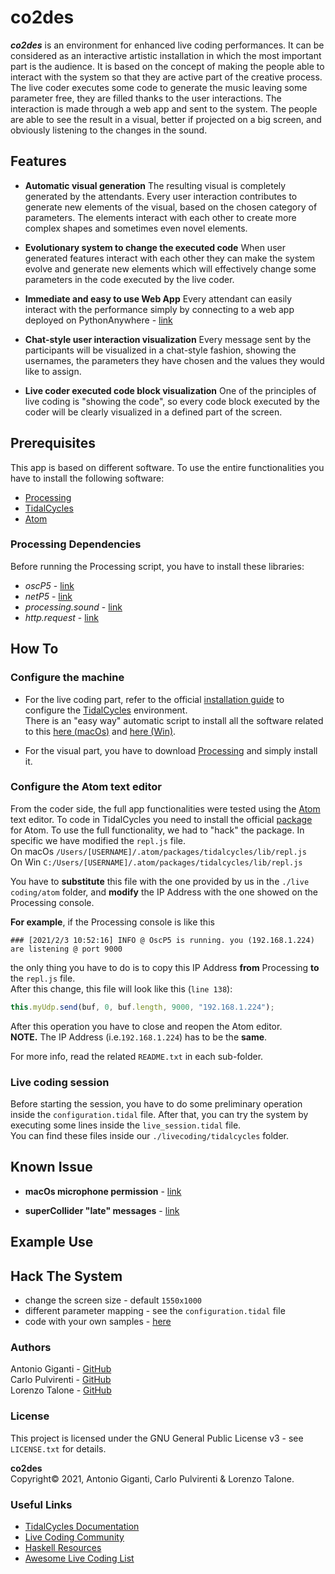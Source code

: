 # **co2des**

**_co2des_** is an environment for enhanced live coding performances.
It can be considered as an interactive artistic installation in which the most important part is the audience.
It is based on the concept of making the people able to interact with the system so that they are active part of the creative process.
The live coder executes some code to generate the music leaving some parameter free, they are filled thanks to the user interactions.
The interaction is made through a web app and sent to the system.
The people are able to see the result in a visual, better if projected on a big screen, and obviously listening to the changes in the sound.

## **Features**
+ **Automatic visual generation**
  The resulting visual is completely generated by the attendants. Every user interaction contributes to generate new elements of the visual, based on the chosen category of parameters. The elements interact with each other to create more complex shapes and sometimes even novel elements.

+ **Evolutionary system to change the executed code**
  When user generated features interact with each other they can make the system evolve and generate new elements which will effectively change some parameters in the code executed by the live coder.

+ **Immediate and easy to use Web App**
  Every attendant can easily interact with the performance simply by connecting to a web app deployed on PythonAnywhere - [link](https://wemakethings.pythonanywhere.com/)

+ **Chat-style user interaction visualization**
  Every message sent by the participants will be visualized in a chat-style fashion, showing the usernames, the parameters they have chosen and the values they would like to assign.

+ **Live coder executed code block visualization**
  One of the principles of live coding is "showing the code", so every code block executed by the coder will be clearly visualized in a defined part of the screen.

## **Prerequisites**
This app is based on different software. To use the entire functionalities you have to install the following software:
+ [Processing](https://processing.org/)
+ [TidalCycles](https://tidalcycles.org/Welcome)
+ [Atom](https://atom.io/)

### Processing Dependencies
Before running the Processing script, you have to install these libraries:
+ _oscP5_ - [link](http://www.sojamo.de/libraries/oscP5/)
+ _netP5_ - [link](http://www.sojamo.de/libraries/oscp5/reference/netP5/package-summary.html)
+ _processing.sound_ - [link](https://processing.org/reference/libraries/sound/)
+ _http.request_ - [link](https://github.com/runemadsen/HTTP-Requests-for-Processing)


## **How To**
### Configure the machine
+ For the live coding part, refer to the official [installation guide](https://tidalcycles.org/Installation) to configure the [TidalCycles](https://tidalcycles.org/Welcome) environment. \
There is an "easy way" automatic script to install all the software related to this [here (macOs)](https://tidalcycles.org/MacOS_automated_installation) and [here (Win)](https://tidalcycles.org/Windows_choco_install).

+ For the visual part, you have to download [Processing](https://processing.org/download/) and simply install it.

### Configure the Atom text editor
From the coder side, the full app functionalities were tested using the [Atom](https://atom.io/) text editor.
To code in TidalCycles you need to install the official [package](https://atom.io/packages/tidalcycles) for Atom.
To use the full functionality, we had to "hack" the package.
In specific we have modified the `repl.js` file. \
On macOs `/Users/[USERNAME]/.atom/packages/tidalcycles/lib/repl.js` \
On Win `C:/Users/[USERNAME]/.atom/packages/tidalcycles/lib/repl.js`

You have to **substitute** this file with the one provided by us in the `./live coding/atom` folder, and **modify** the IP Address with the one showed on the Processing console.

**For example**, if the Processing console is like this
``` shell
### [2021/2/3 10:52:16] INFO @ OscP5 is running. you (192.168.1.224) are listening @ port 9000
```
the only thing you have to do is to copy this IP Address **from** Processing **to** the `repl.js` file. \
After this change, this file will look like this (`line 138`):
```javascript
this.myUdp.send(buf, 0, buf.length, 9000, "192.168.1.224");
```
After this operation you have to close and reopen the Atom editor. \
**NOTE.** The IP Address (i.e.`192.168.1.224`) has to be the **same**.

For more info, read the related `README.txt` in each sub-folder.

### Live coding session
Before starting the session, you have to do some preliminary operation inside the `configuration.tidal` file. After that, you can try the system by executing some lines inside the `live_session.tidal` file. \
You can find these files inside our `./livecoding/tidalcycles` folder.


## Known Issue
+ **macOs microphone permission** - [link](https://github.com/processing/processing-sound/issues/51#issuecomment-622929461)

+ **superCollider "late" messages** - [link](https://github.com/musikinformatik/SuperDirt/blob/develop/superdirt_startup.scd)


## Example Use


## Hack The System
+ change the screen size - default `1550x1000`
+ different parameter mapping - see the `configuration.tidal` file
+ code with your own samples - [here](https://tidalcycles.org/Custom_Samples)


### Authors
Antonio Giganti - [GitHub](https://github.com/antonelse) \
Carlo Pulvirenti - [GitHub](https://github.com/LoreTalone) \
Lorenzo Talone - [GitHub](https://github.com/carlopulv)

### License
This project is licensed under the GNU General Public License v3 - see `LICENSE.txt` for details.

**co2des** \
Copyright© 2021, Antonio Giganti, Carlo Pulvirenti & Lorenzo Talone.

### Useful Links

+ [TidalCycles Documentation](https://tidalcycles.org/Userbase)
+ [Live Coding Community](https://toplap.org/)
+ [Haskell Resources](https://tidalcycles.org/Haskell_resources)
+ [Awesome Live Coding List](https://github.com/toplap/awesome-livecoding/blob/master/README.md)
